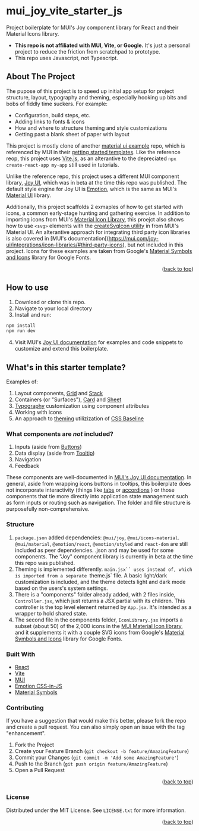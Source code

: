 <a name="readme-top"></a>
# mui_joy_vite_starter_js
Project boilerplate for MUI's Joy component library for React and their Material Icons library.
- **This repo is not affiliated with MUI, Vite, or Google.** It's just a personal project to reduce the friction from scratchpad to prototype.
- This repo uses Javascript, not Typescript.

<!-- ABOUT THE PROJECT -->
## About The Project
The pupose of this project is to speed up initial app setup for project structure, layout, typography and theming, especially hooking up bits and bobs of fiddly time suckers. For example: 
- Configuration, build steps, etc.
- Adding links to fonts & icons
- How and where to structure theming and style customizations
- Getting past a blank sheet of paper with layout

This project is mostly clone of another [material ui example](https://github.com/mui/material-ui/tree/master/examples/material-ui-vite)  repo, which is referenced by MUI in their [getting started templates](https://mui.com/material-ui/getting-started/example-projects/).  Like the reference reop, this project uses [Vite.js](https://github.com/vitejs/vite), as an alterantive to the depreciated `npx create-react-app my-app` still used in tutorials.   

Unlike the reference repo, this project uses a different MUI component library, [Joy UI](https://mui.com/joy-ui/getting-started/), which was in beta at the time this repo was published. The default style engine for Joy UI is [Emotion](https://emotion.sh/docs/introduction), which is the same as MUI's [Material UI](https://mui.com/material-ui/getting-started/) library. 

Additionally, this project scaffolds 2 exmaples of how to get started with icons, a common early-stage hunting and gathering exercise. In addition to importing icons from MUI's [Material Icon Library](https://mui.com/material-ui/material-icons/), this proejct also shows how to use `<svg>` elements with the [createSvgIcon utility](https://mui.com/material-ui/icons/#createsvgicon) in from MUI's Material UI.  An alterantive approach for integrating third party icon libraries is also covered in [MUI's documentation[(https://mui.com/joy-ui/integrations/icon-libraries/#third-party-icons), but not included in this project. Icons for these examples are taken from Google's [Material Symbols and Icons](https://fonts.google.com/icons) library for Google Fonts. 

<p align="right">(<a href="#readme-top">back to top</a>)</p>

## How to use

1. Download or clone this repo.
2. Navigate to your local directory
3. Install and run:
```bash
npm install
npm run dev
```
4. Visit MUI's [Joy UI documentation](https://mui.com/joy-ui/getting-started/) for examples and code snippets to customize and extend this boilerplate.


## What's in this starter template?
Examples of: 
1. Layout components, [Grid](https://mui.com/joy-ui/react-grid/) and [Stack](https://mui.com/joy-ui/react-stack/)
2. Containers (or "Surfaces"), [Card]() and [Sheet]()
3. [Typography](https://mui.com/joy-ui/react-typography/) customization using component attributes
4. Working with icons
5. An approach to [theming](https://mui.com/joy-ui/customization/approaches/) utilizization of [CSS Baseline](https://mui.com/joy-ui/react-css-baseline/)

### What components are _not_ included?
1. Inputs (aside from [Buttons](https://mui.com/joy-ui/react-button/))
2. Data display (aside from [Tooltip](https://mui.com/joy-ui/react-tooltip/))
3. Navigation
4. Feedback

These components are well-documented in [MUI's Joy UI documentation](https://mui.com/joy-ui/getting-started/).  In general, aside from wrapping icons buttons in tooltips, this boilerplate does not incorporate interactivity (things like [tabs](https://mui.com/joy-ui/react-tabs/) or [accordions](https://mui.com/joy-ui/react-accordion/) ) or those components that tie more directly into application state management such as form inputs or routing such as navigation.  The folder and file structure is purposefully non-comprehensive.


### Structure
1. `package.json` added dependencies: `@mui/joy`, `@mui/icons-material`. `@mui/material`, `@emotion/react`, `@emotion/styled` and `react-dom` are still included as peer dependencies. .json and may be used for some components. The "Joy" component library is currently in beta at the time this repo was published.
2. Theming is implemented differently.  `main.jsx`` uses `<CssVarsProvider theme={theme}>` instead of `<ThemeProvider theme={theme}>`, which is imported from a separate `theme.js` file. A basic light/dark customization is included, and the theme detects light and dark mode based on the users's system settings.
3. There is a "components" folder already added, with 2 files inside, `Controller.jsx`, which just returns a JSX partial with its children.  This controller is the top level element returned by `App.jsx`.  It's intended as a wrapper to hold shared state. 
4. The second file in the components folder, `IconLibrary.jsx` imports a subset (about 50) of the 2,000 icons in the [MUI Material Icon library](https://mui.com/material-ui/material-icons/), and it supplements it with a couple SVG icons from Google's [Material Symbols and Icons](https://fonts.google.com/icons) library for Google Fonts. 

### Built With
* [React](https://reactjs.org/)
* [Vite](https://vitejs.dev/)
* [MUI](https://mui.com/)
* [Emotion CSS-in-JS](https://emotion.sh/docs/introduction)
* [Material Symbols](https://fonts.google.com/icons)

<!-- CONTRIBUTING -->
### Contributing
If you have a suggestion that would make this better, please fork the repo and create a pull request. You can also simply open an issue with the tag "enhancement".

1. Fork the Project
2. Create your Feature Branch (`git checkout -b feature/AmazingFeature`)
3. Commit your Changes (`git commit -m 'Add some AmazingFeature'`)
4. Push to the Branch (`git push origin feature/AmazingFeature`)
5. Open a Pull Request

<p align="right">(<a href="#readme-top">back to top</a>)</p>


<!-- LICENSE -->
### License

Distributed under the MIT License. See `LICENSE.txt` for more information.

<p align="right">(<a href="#readme-top">back to top</a>)</p>